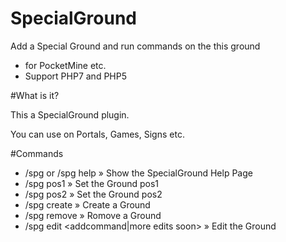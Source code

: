 # SpecialGround
Add a Special Ground and run commands on the this ground

- for PocketMine etc.
- Support PHP7 and PHP5

#What is it?

This a SpecialGround plugin. 

You can use on Portals, Games, Signs etc.

#Commands

- /spg or /spg help » Show the SpecialGround Help Page
- /spg pos1 » Set the Ground pos1
- /spg pos2 » Set the Ground pos2
- /spg create <name> » Create a Ground
- /spg remove <name> » Romove a Ground
- /spg edit <addcommand|more edits soon> » Edit the Ground
